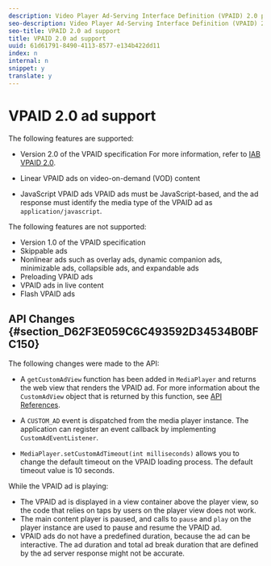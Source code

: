 ```yaml
---
description: Video Player Ad-Serving Interface Definition (VPAID) 2.0 provides a common interface to play video ads. It provides a rich media experience for users and allows publishers to better target ads, track ad impressions, and monetize video content.
seo-description: Video Player Ad-Serving Interface Definition (VPAID) 2.0 provides a common interface to play video ads. It provides a rich media experience for users and allows publishers to better target ads, track ad impressions, and monetize video content.
seo-title: VPAID 2.0 ad support
title: VPAID 2.0 ad support
uuid: 61d61791-8490-4113-8577-e134b422dd11
index: n
internal: n
snippet: y
translate: y
---
```


# VPAID 2.0 ad support

The following features are supported: 
* Version 2.0 of the VPAID specification For more information, refer to [IAB VPAID 2.0](http://www.iab.com/wp-content/uploads/2015/06/VPAID_2_0_Final_04-10-2012.pdf). 

* Linear VPAID ads on video-on-demand (VOD) content
* JavaScript VPAID ads VPAID ads must be JavaScript-based, and the ad response must identify the media type of the VPAID ad as `application/javascript`. 


The following features are not supported: 
* Version 1.0 of the VPAID specification
* Skippable ads
* Nonlinear ads such as overlay ads, dynamic companion ads, minimizable ads, collapsible ads, and expandable ads
* Preloading VPAID ads
* VPAID ads in live content
* Flash VPAID ads


## API Changes {#section_D62F3E059C6C493592D34534B0BFC150}

The following changes were made to the API: 
* A `getCustomAdView` function has been added in `MediaPlayer` and returns the web view that renders the VPAID ad. For more information about the `CustomAdView` object that is returned by this function, see [API References](http://help.adobe.com/en_US/primetime/api/psdk/javadoc_1.4/index.html). 

* A `CUSTOM_AD` event is dispatched from the media player instance. The application can register an event callback by implementing `CustomAdEventListener`. 

* `MediaPlayer.setCustomAdTimeout(int milliseconds)` allows you to change the default timeout on the VPAID loading process. The default timeout value is 10 seconds.



<a id="section_495700E1C5404A7B85307A4137C740C5"></a>

While the VPAID ad is playing: 
* The VPAID ad is displayed in a view container above the player view, so the code that relies on taps by users on the player view does not work.
* The main content player is paused, and calls to `pause` and `play` on the player instance are used to pause and resume the VPAID ad.
* VPAID ads do not have a predefined duration, because the ad can be interactive. The ad duration and total ad break duration that are defined by the ad server response might not be accurate.


